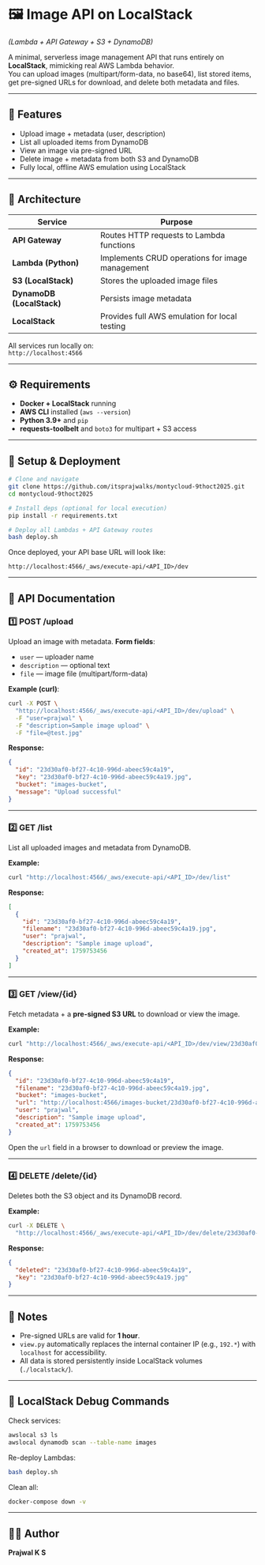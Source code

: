 # 🖼️ Image API on LocalStack  
*(Lambda + API Gateway + S3 + DynamoDB)*  

A minimal, serverless image management API that runs entirely on **LocalStack**, mimicking real AWS Lambda behavior.  
You can upload images (multipart/form-data, no base64), list stored items, get pre-signed URLs for download, and delete both metadata and files.

---

## 🚀 Features
- Upload image + metadata (user, description)
- List all uploaded items from DynamoDB
- View an image via pre-signed URL
- Delete image + metadata from both S3 and DynamoDB
- Fully local, offline AWS emulation using LocalStack

---

## 🧩 Architecture

| Service | Purpose |
|----------|----------|
| **API Gateway** | Routes HTTP requests to Lambda functions |
| **Lambda (Python)** | Implements CRUD operations for image management |
| **S3 (LocalStack)** | Stores the uploaded image files |
| **DynamoDB (LocalStack)** | Persists image metadata |
| **LocalStack** | Provides full AWS emulation for local testing |

All services run locally on:  
`http://localhost:4566`

---

## ⚙️ Requirements

- **Docker + LocalStack** running  
- **AWS CLI** installed (`aws --version`)  
- **Python 3.9+** and `pip`  
- **requests-toolbelt** and `boto3` for multipart + S3 access  

---

## 🧱 Setup & Deployment

```bash
# Clone and navigate
git clone https://github.com/itsprajwalks/montycloud-9thoct2025.git
cd montycloud-9thoct2025

# Install deps (optional for local execution)
pip install -r requirements.txt

# Deploy all Lambdas + API Gateway routes
bash deploy.sh
````

Once deployed, your API base URL will look like:

```
http://localhost:4566/_aws/execute-api/<API_ID>/dev
```

---

## 📡 API Documentation

### **1️⃣ POST /upload**

Upload an image with metadata.
**Form fields**:

* `user` — uploader name
* `description` — optional text
* `file` — image file (multipart/form-data)

**Example (curl)**:

```bash
curl -X POST \
  "http://localhost:4566/_aws/execute-api/<API_ID>/dev/upload" \
  -F "user=prajwal" \
  -F "description=Sample image upload" \
  -F "file=@test.jpg"
```

**Response:**

```json
{
  "id": "23d30af0-bf27-4c10-996d-abeec59c4a19",
  "key": "23d30af0-bf27-4c10-996d-abeec59c4a19.jpg",
  "bucket": "images-bucket",
  "message": "Upload successful"
}
```

---

### **2️⃣ GET /list**

List all uploaded images and metadata from DynamoDB.

**Example:**

```bash
curl "http://localhost:4566/_aws/execute-api/<API_ID>/dev/list"
```

**Response:**

```json
[
  {
    "id": "23d30af0-bf27-4c10-996d-abeec59c4a19",
    "filename": "23d30af0-bf27-4c10-996d-abeec59c4a19.jpg",
    "user": "prajwal",
    "description": "Sample image upload",
    "created_at": 1759753456
  }
]
```

---

### **3️⃣ GET /view/{id}**

Fetch metadata + a **pre-signed S3 URL** to download or view the image.

**Example:**

```bash
curl "http://localhost:4566/_aws/execute-api/<API_ID>/dev/view/23d30af0-bf27-4c10-996d-abeec59c4a19"
```

**Response:**

```json
{
  "id": "23d30af0-bf27-4c10-996d-abeec59c4a19",
  "filename": "23d30af0-bf27-4c10-996d-abeec59c4a19.jpg",
  "bucket": "images-bucket",
  "url": "http://localhost:4566/images-bucket/23d30af0-bf27-4c10-996d-abeec59c4a19.jpg?AWSAccessKeyId=...",
  "user": "prajwal",
  "description": "Sample image upload",
  "created_at": 1759753456
}
```

Open the `url` field in a browser to download or preview the image.

---

### **4️⃣ DELETE /delete/{id}**

Deletes both the S3 object and its DynamoDB record.

**Example:**

```bash
curl -X DELETE \
  "http://localhost:4566/_aws/execute-api/<API_ID>/dev/delete/23d30af0-bf27-4c10-996d-abeec59c4a19"
```

**Response:**

```json
{
  "deleted": "23d30af0-bf27-4c10-996d-abeec59c4a19",
  "key": "23d30af0-bf27-4c10-996d-abeec59c4a19.jpg"
}
```

---

## 🧠 Notes

* Pre-signed URLs are valid for **1 hour**.
* `view.py` automatically replaces the internal container IP (e.g., `192.*`) with `localhost` for accessibility.
* All data is stored persistently inside LocalStack volumes (`./localstack/`).

---

## 🧪 LocalStack Debug Commands

Check services:

```bash
awslocal s3 ls
awslocal dynamodb scan --table-name images
```

Re-deploy Lambdas:

```bash
bash deploy.sh
```

Clean all:

```bash
docker-compose down -v
```

---

## 🧑‍💻 Author

**Prajwal K S**

